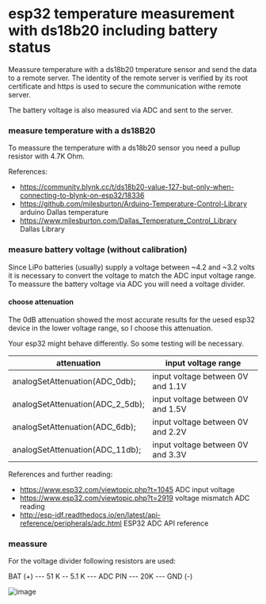 # esp32 temperature measurement with ds18b20 including battery status
Meassure temperature with a ds18b20 tmperature sensor and send the data to a remote server. The identity of the remote server is verified by its root certificate and https is used to secure the communication withe remote server.

The battery voltage is also measured via ADC and sent to the server.


### measure temperature with a ds18B20 
To meassure the temperature with a ds18b20 sensor you need a pullup resistor with 4.7K Ohm.


References:
- https://community.blynk.cc/t/ds18b20-value-127-but-only-when-connecting-to-blynk-on-esp32/18336
- https://github.com/milesburton/Arduino-Temperature-Control-Library arduino Dallas temperature
- https://www.milesburton.com/Dallas_Temperature_Control_Library Dallas Library

### measure battery voltage (without calibration)
Since LiPo batteries (usually) supply a voltage between ~4.2 and ~3.2 volts it is necessary to convert the voltage to match the ADC input voltage range. To meassure the battery voltage via ADC you will need a voltage divider. 

#### choose attenuation
The 0dB attenuation showed the most accurate results for the uesed esp32 device in the lower voltage range, so I choose this attenuation. 

Your esp32 might behave differently. So some testing will be necessary.

attenuation | input voltage range
----------------------------- | ----------------------------- 
analogSetAttenuation(ADC_0db); |  input voltage between 0V and 1.1V
analogSetAttenuation(ADC_2_5db); |  input voltage between 0V and 1.5V
analogSetAttenuation(ADC_6db); |  input voltage between 0V and 2.2V
analogSetAttenuation(ADC_11db); |  input voltage between 0V and 3.3V 


References and further reading:
- https://www.esp32.com/viewtopic.php?t=1045 ADC input voltage
- https://www.esp32.com/viewtopic.php?t=2919 voltage mismatch ADC reading
- http://esp-idf.readthedocs.io/en/latest/api-reference/peripherals/adc.html ESP32 ADC API reference


### meassure

For the voltage divider following resistors are used:

BAT (+) --- 51 K -- 5.1 K --- ADC PIN --- 20K --- GND (-)

![image](https://user-images.githubusercontent.com/48131740/152805004-ecabb086-aac9-4096-8d31-d162cdd8be4d.png)



